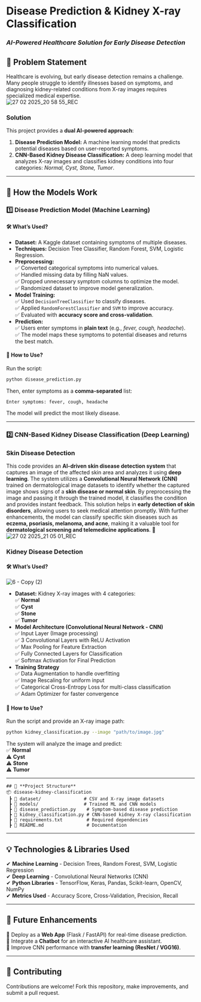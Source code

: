 # **Disease Prediction & Kidney X-ray Classification**  
### *AI-Powered Healthcare Solution for Early Disease Detection*  

## 📌 **Problem Statement**  
Healthcare is evolving, but early disease detection remains a challenge. Many people struggle to identify illnesses based on symptoms, and diagnosing kidney-related conditions from X-ray images requires specialized medical expertise.  
![27 02 2025_20 58 55_REC](https://github.com/user-attachments/assets/134c92f5-b0e1-40ee-8b82-32c9eb4c75ce)

### **Solution**  
This project provides a **dual AI-powered approach**:  
1. **Disease Prediction Model:** A machine learning model that predicts potential diseases based on user-reported symptoms.  
2. **CNN-Based Kidney Disease Classification:** A deep learning model that analyzes X-ray images and classifies kidney conditions into four categories: *Normal, Cyst, Stone, Tumor*.  

---

## 🚀 **How the Models Work**  

### **1️⃣ Disease Prediction Model (Machine Learning)**  
#### **🛠 What’s Used?**
- **Dataset:** A Kaggle dataset containing symptoms of multiple diseases.  
- **Techniques:** Decision Tree Classifier, Random Forest, SVM, Logistic Regression.  
- **Preprocessing:**  
  ✅ Converted categorical symptoms into numerical values.  
  ✅ Handled missing data by filling NaN values.  
  ✅ Dropped unnecessary symptom columns to optimize the model.  
  ✅ Randomized dataset to improve model generalization.  
- **Model Training:**  
  ✅ Used `DecisionTreeClassifier` to classify diseases.  
  ✅ Applied `RandomForestClassifier` and `SVM` to improve accuracy.  
  ✅ Evaluated with **accuracy score and cross-validation**.  
- **Prediction:**  
  ✅ Users enter symptoms in **plain text** (e.g., *fever, cough, headache*).  
  ✅ The model maps these symptoms to potential diseases and returns the best match.  

#### **📌 How to Use?**  
Run the script:  
```bash
python disease_prediction.py
```
Then, enter symptoms as a **comma-separated** list:  
```
Enter symptoms: fever, cough, headache
```
The model will predict the most likely disease.  

---

### **2️⃣ CNN-Based Kidney Disease Classification (Deep Learning)**  

### Skin Disease Detection
This code provides an **AI-driven skin disease detection system** that captures an image of the affected skin area and analyzes it using **deep learning**. The system utilizes a **Convolutional Neural Network (CNN)** trained on dermatological image datasets to identify whether the captured image shows signs of a **skin disease or normal skin**. By preprocessing the image and passing it through the trained model, it classifies the condition and provides instant feedback. This solution helps in **early detection of skin disorders**, allowing users to seek medical attention promptly. With further enhancements, the model can classify specific skin diseases such as **eczema, psoriasis, melanoma, and acne**, making it a valuable tool for **dermatological screening and telemedicine applications**. 🚀
![27 02 2025_21 05 01_REC](https://github.com/user-attachments/assets/8e0782e5-8006-4b02-aae1-144a888b25bf)

### Kidney Disease Detection
#### **🛠 What’s Used?**  
![6 - Copy (2)](https://github.com/user-attachments/assets/953b86ed-8c47-487b-a674-be06c0f285a7)
- **Dataset:** Kidney X-ray images with 4 categories:  
  ✅ **Normal**  
  ✅ **Cyst**  
  ✅ **Stone**  
  ✅ **Tumor**  
- **Model Architecture (Convolutional Neural Network - CNN)**  
  ✅ Input Layer (Image processing)  
  ✅ 3 Convolutional Layers with ReLU Activation  
  ✅ Max Pooling for Feature Extraction  
  ✅ Fully Connected Layers for Classification  
  ✅ Softmax Activation for Final Prediction  
- **Training Strategy**  
  ✅ Data Augmentation to handle overfitting  
  ✅ Image Rescaling for uniform input  
  ✅ Categorical Cross-Entropy Loss for multi-class classification  
  ✅ Adam Optimizer for faster convergence  

#### **📌 How to Use?**  
Run the script and provide an X-ray image path:  
```bash
python kidney_classification.py --image "path/to/image.jpg"
```
The system will analyze the image and predict:  
✅ **Normal**  
⚠️ **Cyst**  
⚠️ **Stone**  
⚠️ **Tumor**  

---
```
## 📂 **Project Structure**  
📦 disease-kidney-classification
 ┣ 📂 dataset/                # CSV and X-ray image datasets
 ┣ 📂 models/                 # Trained ML and CNN models
 ┣ 📜 disease_prediction.py    # Symptom-based disease prediction
 ┣ 📜 kidney_classification.py # CNN-based kidney X-ray classification
 ┣ 📜 requirements.txt         # Required dependencies
 ┣ 📜 README.md                # Documentation
```

---

## 💡 **Technologies & Libraries Used**  
✔ **Machine Learning** - Decision Trees, Random Forest, SVM, Logistic Regression  
✔ **Deep Learning** - Convolutional Neural Networks (CNN)  
✔ **Python Libraries** - TensorFlow, Keras, Pandas, Scikit-learn, OpenCV, NumPy  
✔ **Metrics Used** - Accuracy Score, Cross-Validation, Precision, Recall  

---

## 🎯 **Future Enhancements**  
🚀 Deploy as a **Web App** (Flask / FastAPI) for real-time disease prediction.  
🚀 Integrate a **Chatbot** for an interactive AI healthcare assistant.  
🚀 Improve CNN performance with **transfer learning (ResNet / VGG16)**.  

---

## 🤝 **Contributing**  
Contributions are welcome! Fork this repository, make improvements, and submit a pull request.  

